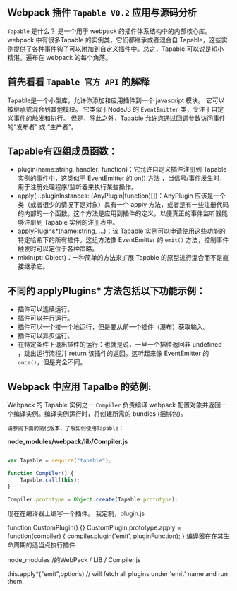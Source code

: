 ## Webpack 插件 `Tapable V0.2` 应用与源码分析
`Tapable` 是什么？ 是一个用于 webpack 的插件体系结构中的内部核心库。webpack 中有很多Tapable 的实例类，它们都继承或者混合自 Tapable，这些实例提供了各种事件钩子可以附加到自定义插件中。总之，Tapable 可以说是短小精湛。遍布在 webpack 的每个角落。

## 首先看看 `Tapable 官方 API` 的解释
Tapable是一个小型库，允许你添加和应用插件到一个 javascript 模块。 它可以被继承或混合到其他模块。 它类似于NodeJS 的 `EventEmitter` 类，专注于自定义事件的触发和执行。 但是，除此之外，Tapable 允许您通过回调参数访问事件的“发布者” 或 “生产者”。

## Tapable有四组成员函数：
- plugin(name:string, handler: function)：它允许自定义插件注册到 Tapable 实例的事件中，这类似于 EventEmitter 的 on() 方法 ，当信号/事件发生时，用于注册处理程序/监听器来执行某些操作。
- apply(...pluginInstances: (AnyPlugin|function)[])：AnyPlugin 应该是一个类（或者很少的情况下是对象）具有一个 apply 方法，或者是有一些注册代码的内部的一个函数。这个方法是应用到插件的定义，以便真正的事件监听器能够注册到 Tapable 实例的注册表中。
- applyPlugins*(name:string, ...)：该 Tapable 实例可以申请使用这些功能的特定哈希下的所有插件。这组方法像 EventEmitter 的 `emit()` 方法，控制事件触发时可以定位于各种策略。
- mixin(pt: Object)：一种简单的方法来扩展 Tapable 的原型进行混合而不是直接继承它。

## 不同的 applyPlugins* 方法包括以下功能示例：
- 插件可以连续运行。
- 插件可以并行运行。
- 插件可以一个接一个地运行，但是要从前一个插件（瀑布）获取输入。
- 插件可以异步运行。
- 在特定条件下退出插件的运行：也就是说，一旦一个插件返回非 undefined
，跳出运行流程并 return 该插件的返回。这听起来像 EventEmitter 的 `once()`，但是完全不同。

## Webpack 中应用 Tapalbe 的范例:
Webpack 的 Tapable 实例之一 `Compiler` 负责编译 webpack 配置对象并返回一个编译实例。编译实例运行时，将创建所需的 bundles (捆绑包)。

`请参阅下面的简化版本，了解如何使用Tapable：`

**node_modules/webpack/lib/Compiler.js**
```js

var Tapable = require("tapable");

function Compiler() {
    Tapable.call(this);
}

Compiler.prototype = Object.create(Tapable.prototype);

```
现在在编译器上编写一个插件。
我定制，plugin.js

function CustomPlugin() {}
CustomPlugin.prototype.apply = function(compiler) {
  compiler.plugin('emit', pluginFunction);
}
编译器在在其生命周期的适当点执行插件

node_modules /的WebPack / LIB / Compiler.js

this.apply*("emit",options) // will fetch all plugins under 'emit' name and run them.
